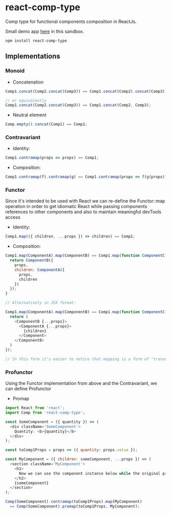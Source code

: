 # react-comp-type

Comp type for functional components composition in ReactJs.

Small demo app [here](https://codesandbox.io/s/xenodochial-firefly-0ghdu) in this sandbox.

`npm install react-comp-type`

## Implementations

### Monoid
* Concatenation
```js
Comp1.concat(Comp2.concat(Comp3)) == Comp1.concat(Comp2).concat(Comp3) 

// or equivalently
Comp1.concat(Comp2.concat(Comp3)) == Comp1.concat(Comp2, Comp3);
```
* Neutral element
```js
Comp.empty().concat(Comp1) == Comp1;
```

### Contravariant
* Identity:
```js
Comp1.contramap(props => props) == Comp1;
```
* Composition:
```js
Comp1.contramap(f).contramap(g) == Comp1.contramap(props => f(g(props)));
```

### Functor
Since it's intended to be used with React we can re-define the Functor::map operation in order to get idiomatic React while passing components references to other components and also to maintain meaningful devTools access

* Identity:
```js
Comp1.map(({ children, ...props }) => children) == Comp1;
```

* Composition:
```js
Comp1.map(ComponentA).map(ComponentB) == Comp1.map(function ComponentC({ children, ...props }) {
  return ComponentB({
    props,
    children: ComponentA({
      props,
      children
    })
  });
}

// Alternatively in JSX format:

Comp1.map(ComponentA).map(ComponentB) == Comp1.map(function ComponentC({ children, ...props }) {
  return (
    <ComponentB {...props}>
      <ComponentA {...props}>
        {children}
      </Component>
    </ComponentB>
  )
});

// In this form it's easier to notice that mapping is a form of "transclusion" used in Angular apps
```

### Profunctor
Using the Functor implementation from above and the Contravariant, we can define Profunctor

* Promap
```js
import React from 'react';
import Comp from 'react-comp-type';

const SomeComponent = ({ quantity }) => (
  <div className='SomeComponent'>
    Quantity: <b>{quantity}</b>
  </div>
);

const toComp1Props = props => ({ quantity: props.value });

const MyComponent = ({ children: someComponent, ...props }) => (
  <section className='MyComponent'>
    <h2>
      Now we can use the component instance below while the original props are still available
    </h2>
    {someComponent}
  </section>
);

Comp(SomeComponent).contramap(toComp1Props).map(MyComponent)
  == Comp(SomeComponent).promap(toComp1Props, MyComponent);
```
